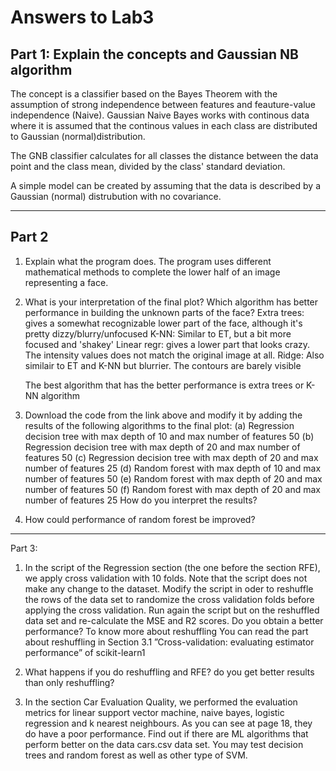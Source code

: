 # Answers to Lab3

## Part 1: Explain the concepts and Gaussian NB algorithm

The concept is a classifier based on the Bayes Theorem with the assumption of strong independence between features and feauture-value independence (Naive). Gaussian Naive Bayes works with continous data where it is assumed that the continous values in each class are distributed to Gaussian (normal)distribution.

The GNB classifier calculates for all classes the distance between the data point and the class mean, divided by the class' standard deviation.

A simple model can be created by assuming that the data is described by a Gaussian (normal) distrubution with no covariance.

***********************************************************

## Part 2

1. Explain what the program does.
    The program uses different mathematical methods to complete the lower half of an image representing a face.

2. What is your interpretation of the final plot? Which algorithm has better performance in building the unknown parts of the face?
    Extra trees: gives a somewhat recognizable lower part of the face, although it's pretty dizzy/blurry/unfocused
    K-NN: Similar to ET, but a bit more focused and 'shakey'
    Linear regr: gives a lower part that looks crazy. The intensity values does not match the original image at all.
    Ridge: Also similair to ET and K-NN but blurrier. The contours are barely visible

    The best algorithm that has the better performance is extra trees or K-NN algorithm

3. Download the code from the link above and modify it by adding the results of the following
algorithms to the final plot:
(a) Regression decision tree with max depth of 10 and max number of features 50
(b) Regression decision tree with max depth of 20 and max number of features 50
(c) Regression decision tree with max depth of 20 and max number of features 25
(d) Random forest with max depth of 10 and max number of features 50
(e) Random forest with max depth of 20 and max number of features 50
(f) Random forest with max depth of 20 and max number of features 25
How do you interpret the results?

4. How could performance of random forest be improved?

***********************************************************

Part 3:

1. In the script of the Regression section (the one before the section RFE), we apply cross
validation with 10 folds. Note that the script does not make any change to the dataset.
Modify the script in oder to reshuffle the rows of the data set to randomize the cross
validation folds before applying the cross validation.
Run again the script but on the reshuffled data set and re-calculate the MSE and R2
scores. Do you obtain a better performance?
To know more about reshuffling You can read the part about reshuffling in Section 3.1
”Cross-validation: evaluating estimator performance” of scikit-learn1

2. What happens if you do reshuffling and RFE? do you get better results than only reshuffling?

3. In the section Car Evaluation Quality, we performed the evaluation metrics for linear
support vector machine, naive bayes, logistic regression and k nearest neighbours. As you
can see at page 18, they do have a poor performance.
Find out if there are ML algorithms that perform better on the data cars.csv data set.
You may test decision trees and random forest as well as other type of SVM.
